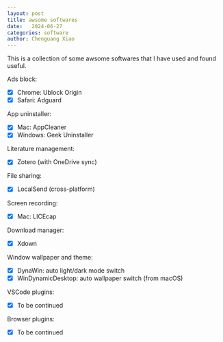 ```yaml
---
layout: post
title: awsome softwares
date:   2024-06-27
categories: software
author: Chenguang Xiao
---
```

This is a collection of some awsome softwares that I have used and found useful.

Ads block:
- [x] Chrome: Ublock Origin
- [x] Safari: Adguard

App uninstaller:
- [x] Mac: AppCleaner
- [x] Windows: Geek Uninstaller

Literature management:
- [x] Zotero (with OneDrive sync)

File sharing:
- [x] LocalSend (cross-platform)

Screen recording:
- [x] Mac: LICEcap

Download manager:
- [x] Xdown

Window wallpaper and theme:
- [x] DynaWin: auto light/dark mode switch
- [x] WinDynamicDesktop: auto wallpaper switch (from macOS)

VSCode plugins:
- [x] To be continued

Browser plugins:
- [x] To be continued